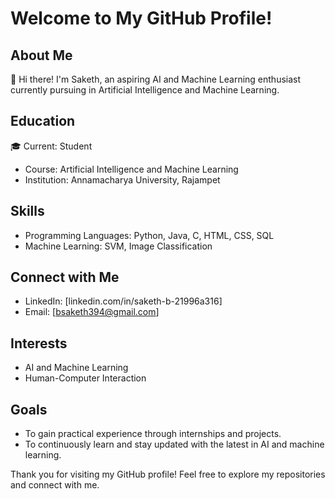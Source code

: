 # Welcome to My GitHub Profile!

## About Me

👋 Hi there! I'm Saketh, an aspiring AI and Machine Learning enthusiast currently pursuing in Artificial Intelligence and Machine Learning.

## Education

🎓 Current: Student  
- Course: Artificial Intelligence and Machine Learning  
- Institution: Annamacharya University, Rajampet

## Skills

- Programming Languages: Python, Java, C, HTML, CSS, SQL
- Machine Learning: SVM, Image Classification

## Connect with Me

- LinkedIn: [linkedin.com/in/saketh-b-21996a316]
- Email: [bsaketh394@gmail.com]

## Interests

- AI and Machine Learning
- Human-Computer Interaction

## Goals

- To gain practical experience through internships and projects.
- To continuously learn and stay updated with the latest in AI and machine learning.

Thank you for visiting my GitHub profile! Feel free to explore my repositories and connect with me.
